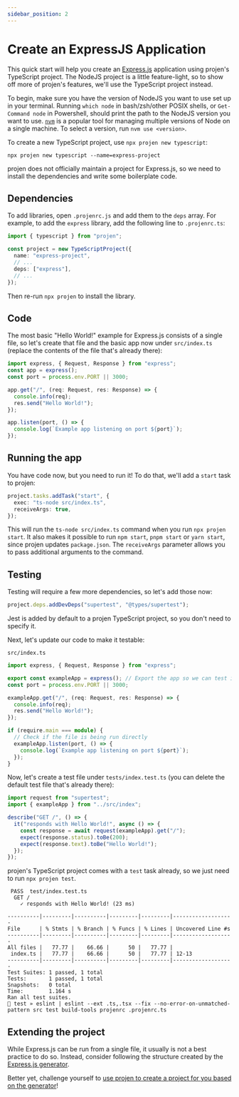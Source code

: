 ```yaml
---
sidebar_position: 2
---
```


# Create an ExpressJS Application

This quick start will help you create an [Express.js](https://expressjs.com/) application using
projen's TypeScript project. The NodeJS project is a little feature-light, so to show off
more of projen's features, we'll use the TypeScript project instead.

To begin, make sure you have the version of NodeJS you want to use set up in your terminal.
Running `which node` in bash/zsh/other POSIX shells, or `Get-Command node` in Powershell,
should print the path to the NodeJS version you want to use. [`nvm`](https://github.com/nvm-sh/nvm)
is a popular tool for managing multiple versions of Node on a single machine.
To select a version, run `nvm use <version>`.

To create a new TypeScript project, use `npx projen new typescript`:

```shell
npx projen new typescript --name=express-project
```

projen does not officially maintain a project for Express.js, so we need to install the dependencies
and write some boilerplate code.

## Dependencies

To add libraries, open `.projenrc.js` and add them to the `deps` array. For example, to add the `express` library,
add the following line to `.projenrc.ts`:

```ts
import { typescript } from "projen";

const project = new TypeScriptProject({
  name: "express-project",
  // ...
  deps: ["express"],
  // ...
});
```

Then re-run `npx projen` to install the library.

## Code

The most basic "Hello World!" example for Express.js consists of a single file, so let's create
that file and the basic app now under `src/index.ts` (replace the contents of the file that's already there):

```ts
import express, { Request, Response } from "express";
const app = express();
const port = process.env.PORT || 3000;

app.get("/", (req: Request, res: Response) => {
  console.info(req);
  res.send("Hello World!");
});

app.listen(port, () => {
  console.log(`Example app listening on port ${port}`);
});
```

## Running the app

You have code now, but you need to run it! To do that, we'll add a `start` task to projen:

```ts
project.tasks.addTask("start", {
  exec: "ts-node src/index.ts",
  receiveArgs: true,
});
```

This will run the `ts-node src/index.ts` command when you run `npx projen start`. It also makes it
possible to run `npm start`, `pnpm start` or `yarn start`, since projen updates `package.json`.
The `receiveArgs` parameter allows you to pass additional arguments to the command.

## Testing

Testing will require a few more dependencies, so let's add those now:

```ts
project.deps.addDevDeps("supertest", "@types/supertest");
```

Jest is added by default to a projen TypeScript project, so you don't need to specify it.

Next, let's update our code to make it testable:

`src/index.ts`

```ts
import express, { Request, Response } from "express";

export const exampleApp = express(); // Export the app so we can test it
const port = process.env.PORT || 3000;

exampleApp.get("/", (req: Request, res: Response) => {
  console.info(req);
  res.send("Hello World!");
});

if (require.main === module) {
  // Check if the file is being run directly
  exampleApp.listen(port, () => {
    console.log(`Example app listening on port ${port}`);
  });
}
```

Now, let's create a test file under `tests/index.test.ts` (you can delete the default test file that's already there):

```ts
import request from "supertest";
import { exampleApp } from "../src/index";

describe("GET /", () => {
  it("responds with Hello World!", async () => {
    const response = await request(exampleApp).get("/");
    expect(response.status).toBe(200);
    expect(response.text).toBe("Hello World!");
  });
});
```

projen's TypeScript project comes with a `test` task already, so we just need to run `npx projen test`.

```shell
 PASS  test/index.test.ts
  GET /
    ✓ responds with Hello World! (23 ms)

----------|---------|----------|---------|---------|-------------------
File      | % Stmts | % Branch | % Funcs | % Lines | Uncovered Line #s
----------|---------|----------|---------|---------|-------------------
All files |   77.77 |    66.66 |      50 |   77.77 |
 index.ts |   77.77 |    66.66 |      50 |   77.77 | 12-13
----------|---------|----------|---------|---------|-------------------
Test Suites: 1 passed, 1 total
Tests:       1 passed, 1 total
Snapshots:   0 total
Time:        1.164 s
Ran all test suites.
👾 test » eslint | eslint --ext .ts,.tsx --fix --no-error-on-unmatched-pattern src test build-tools projenrc .projenrc.ts
```

## Extending the project

While Express.js can be run from a single file, it usually is not a best practice to do so. Instead,
consider following the structure created by the [Express.js generator](https://expressjs.com/en/starter/generator.html).

Better yet, challenge yourself to [use projen to create a project for you based on the generator](/docs/custom/)!
